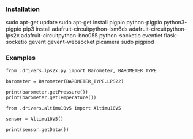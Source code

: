 ### Installation

sudo apt-get update
sudo apt-get install pigpio python-pigpio python3-pigpio
pip3 install adafruit-circuitpython-lsm6ds adafruit-circuitpython-lps2x adafruit-circuitpython-bno055 python-socketio eventlet flask-socketio gevent gevent-websocket picamera
sudo pigpiod

### Examples

```
from .drivers.lps2x.py import Barometer, BAROMETER_TYPE

barometer = Barometer(BAROMETER_TYPE.LPS22)

print(barometer.getPressure())
print(barometer.getTemperature())
```

```
from .drivers.altimu10v5 import Altimu10V5

sensor = Altimu10V5()

print(sensor.getData())

```
